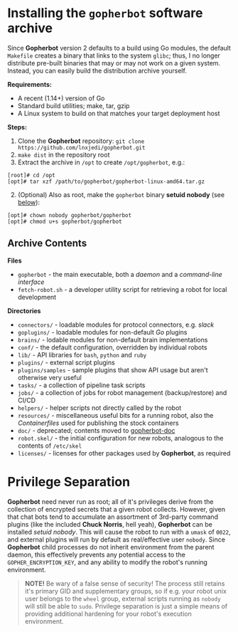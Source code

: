 # Installing the `gopherbot` software archive

Since **Gopherbot** version 2 defaults to a build using Go modules, the default `Makefile` creates a binary that links to the system `glibc`; thus, I no longer distribute pre-built binaries that may or may not work on a given system. Instead, you can easily build the distribution archive yourself.

**Requirements:**
* A recent (1.14+) version of Go
* Standard build utilities; make, tar, gzip
* A Linux system to build on that matches your target deployment host

**Steps:**
1. Clone the **Gopherbot** repository: `git clone https://github.com/lnxjedi/gopherbot.git`
1. `make dist` in the repository root
1. Extract the archive in `/opt` to create `/opt/gopherbot`, e.g.:
```shell
[root]# cd /opt
[opt]# tar xzf /path/to/gopherbot/gopherbot-linux-amd64.tar.gz
```
2. (Optional) Also as root, make the `gopherbot` binary **setuid nobody** (see [below](#privilege-separation)):
```shell
[opt]# chown nobody gopherbot/gopherbot
[opt]# chmod u+s gopherbot/gopherbot
```

## Archive Contents

**Files**
* `gopherbot` - the main executable, both a *daemon* and a *command-line interface*
* `fetch-robot.sh` - a developer utility script for retrieving a robot for local development

**Directories**
* `connectors/` - loadable modules for protocol connectors, e.g. *slack*
* `goplugins/` - loadable modules for non-default *Go* plugins
* `brains/` - lodable modules for non-default brain implementations
* `conf/` - the default configuration, overridden by individual robots
* `lib/` - API libraries for `bash`, `python` and `ruby`
* `plugins/` - external script plugins
* `plugins/samples` - sample plugins that show API usage but aren't otherwise very useful
* `tasks/` - a collection of pipeline task scripts
* `jobs/` - a collection of jobs for robot management (backup/restore) and CI/CD
* `helpers/` - helper scripts not directly called by the robot
* `resources/` - miscellaneous useful bits for a running robot, also the *Containerfiles* used for publishing the stock containers
* `doc/` - deprecated; contents moved to [gopherbot-doc](https://github.com/lnxjedi/gopherbot-doc)
* `robot.skel/` - the initial configuration for new robots, analogous to the contents of `/etc/skel`
* `licenses/` - licenses for other packages used by **Gopherbot**, as required

# Privilege Separation

**Gopherbot** need never run as root; all of it's privileges derive from the collection of encrypted secrets that a given robot collects. However, given that chat bots tend to accumulate an assortment of 3rd-party command plugins (like the included **Chuck Norris**, hell yeah), **Gopherbot** can be installed *setuid nobody*. This will cause the robot to run with a `umask` of `0022`, and external plugins will run by default as real/effective user `nobody`. Since **Gopherbot** child processes do not inherit environment from the parent daemon, this effectively prevents any potential access to the `GOPHER_ENCRYPTION_KEY`, and any ability to modify the robot's running environment.

> **NOTE!** Be wary of a false sense of security! The process still retains it's primary GID and supplementary groups, so if e.g. your robot unix user belongs to the `wheel` group, external scripts running as `nobody` will still be able to `sudo`. Privilege separation is just a simple means of providing additional hardening for your robot's execution environment.
